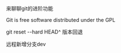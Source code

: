 来聊聊git的进阶功能

Git is free software distributed under the GPL


git reset --hard HEAD^ 版本回退

远程新增分支dev